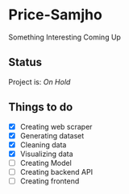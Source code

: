 # Price-Samjho

Something Interesting Coming Up

## Status

Project is: _On Hold_

## Things to do

- [x] Creating web scraper
- [x] Generating dataset
- [x] Cleaning data
- [x] Visualizing data
- [ ] Creating Model
- [ ] Creating backend API
- [ ] Creating frontend
